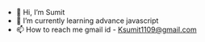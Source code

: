 - 👋 Hi, I’m Sumit    
- 🌱 I’m currently learning advance javascript  
- 📫 How to reach me gmail id - Ksumit1109@gmail.com
<!---
Ksumit1109/Ksumit1109 is a ✨ special ✨ repository because its `README.md` (this file) appears on your GitHub profile.
You can click the Preview link to take a look at your changes.
--->

